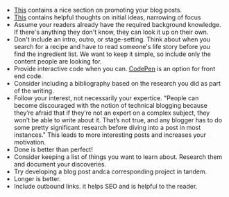 - [This](https://sendgrid.com/blog/write-technical-blog-posts/)
  contains a nice section on promoting your blog posts.
- [This](https://dev.to/elizabethschafer/a-starting-point-for-writing-technical-blog-posts-n2o)
  contains helpful thoughts on initial ideas, narrowing of focus
- Assume your readers already have the required background knowledge.
  If there's anything they don't know, they can look it up on their own.
- Don't include an intro, outro, or stage-setting.
  Think about when you search for a recipe
  and have to read someone's life story before you find the ingredient list.
  We want to keep it simple,
  so include only the content people are looking for.
- Provide interactive code when you can.
  [CodePen](https://codepen.io/) is an option for front end code.
- Consider including a bibliography
  based on the research you did as part of the writing.
- Follow your interest, not necessarily your expertice.  "People can become discouraged with the notion of technical blogging
  because they’re afraid that if they’re not an expert on a complex subject,
  they won’t be able to write about it.
  That’s not true,
  and any blogger has to do some pretty significant research
  before diving into a post in most instances."
  This leads to more interesting posts and increases your motivation.
- Done is better than perfect!
- Consider keeping a list of things you want to learn about.
  Research them and document your discoveries.
- Try developing a blog post andca corresponding project in tandem.
- Longer is better.
- Include outbound links. it helps SEO and is helpful to the reader.
